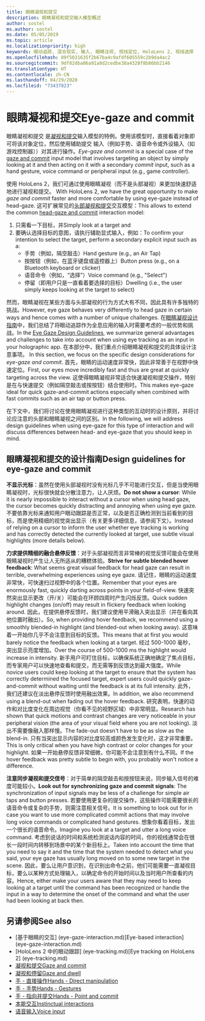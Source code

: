 ```yaml
---
title: 眼睛凝视和提交
description: 眼睛凝视和提交输入模型概述
author: sostel
ms.author: sostel
ms.date: 05/05/2019
ms.topic: article
ms.localizationpriority: high
keywords: 眼动追踪, 混合现实, 输入, 眼睛注视, 视线定位, HoloLens 2, 视线选择
ms.openlocfilehash: 89f5031635f2b67ba4c9afdf605559c2b9da4ac2
ms.sourcegitcommit: 9df82dba06a91a8d2cedbe38a4328f8b86bb2146
ms.translationtype: HT
ms.contentlocale: zh-CN
ms.lasthandoff: 04/29/2020
ms.locfileid: "73437823"
---
```

# <a name="eye-gaze-and-commit"></a><span data-ttu-id="a3048-104">眼睛凝视和提交</span><span class="sxs-lookup"><span data-stu-id="a3048-104">Eye-gaze and commit</span></span>
<span data-ttu-id="a3048-105">眼睛凝视和提交  是[凝视和提交](gaze-and-commit.md)输入模型的特例。使用该模型时，直接看着对象即可将该对象定位，然后使用辅助提交  输入（例如手势、语音命令或外设输入（如游戏控制器））对其进行操作。</span><span class="sxs-lookup"><span data-stu-id="a3048-105">_Eye-gaze and commit_ is a special case of the [gaze and commit](gaze-and-commit.md) input model that involves targeting an object by simply looking at it and then acting on it with a secondary _commit_ input, such as a hand gesture, voice command or peripheral input (e.g., game controller).</span></span> 

<span data-ttu-id="a3048-106">使用 HoloLens 2，我们可通过使用眼睛凝视（而不是头部凝视）来更加快速舒适地进行凝视和提交。 </span><span class="sxs-lookup"><span data-stu-id="a3048-106">With HoloLens 2, we have the great opportunity to make _gaze and commit_ faster and more comfortable by using eye-gaze instead of head-gaze.</span></span> <span data-ttu-id="a3048-107">这可扩展常见的[头部凝视和提交](gaze-and-commit.md)交互模型：</span><span class="sxs-lookup"><span data-stu-id="a3048-107">This allows to extend the common [head-gaze and commit](gaze-and-commit.md) interaction model:</span></span> 
1. <span data-ttu-id="a3048-108">只需看一下目标，并</span><span class="sxs-lookup"><span data-stu-id="a3048-108">Simply look at a target and</span></span> 
2. <span data-ttu-id="a3048-109">要确认选择目标的意图，请执行辅助显式输入，例如：</span><span class="sxs-lookup"><span data-stu-id="a3048-109">To confirm your intention to select the target, perform a secondary explicit input such as a:</span></span>  
   - <span data-ttu-id="a3048-110">手势（例如，隔空敲击）</span><span class="sxs-lookup"><span data-stu-id="a3048-110">Hand gesture (e.g., an Air Tap)</span></span>
   - <span data-ttu-id="a3048-111">按按钮（例如，在蓝牙键盘或遥控器上）</span><span class="sxs-lookup"><span data-stu-id="a3048-111">Button press (e.g., on a Bluetooth keyboard or clicker)</span></span>
   - <span data-ttu-id="a3048-112">语音命令（例如，“选择”）</span><span class="sxs-lookup"><span data-stu-id="a3048-112">Voice command (e.g., "Select")</span></span>
   - <span data-ttu-id="a3048-113">停留（即用户只是一直看着要选择的目标）</span><span class="sxs-lookup"><span data-stu-id="a3048-113">Dwelling (i.e., the user simply keeps looking at the target to select)</span></span>

<span data-ttu-id="a3048-114">然而，眼睛凝视在某些方面与头部凝视的行为方式大有不同，因此具有许多独特的挑战。</span><span class="sxs-lookup"><span data-stu-id="a3048-114">However, eye gaze behaves very differently to head gaze in certain ways and hence comes with a number of unique challenges.</span></span> <span data-ttu-id="a3048-115">在[眼睛凝视设计指南](eye-tracking.md)中，我们总结了将眼动追踪作为全息应用的输入时需要考虑的一般优势和挑战。</span><span class="sxs-lookup"><span data-stu-id="a3048-115">In the [Eye Gaze Design Guidelines](eye-tracking.md), we summarize general advantages and challenges to take into account when using eye tracking as an input in your holographic app.</span></span> <span data-ttu-id="a3048-116">在本部分中，我们重点介绍眼睛凝视和提交的具体设计注意事项。 </span><span class="sxs-lookup"><span data-stu-id="a3048-116">In this section, we focus on the specific design considerations for _eye-gaze and commit_.</span></span>
<span data-ttu-id="a3048-117">首先，眼睛的运动速度非常快，因此非常善于在视野中快速定位。</span><span class="sxs-lookup"><span data-stu-id="a3048-117">First, our eyes move incredibly fast and thus are great at quickly targeting across the view.</span></span> <span data-ttu-id="a3048-118">这使得眼睛凝视非常适合快速凝视和提交操作，特别是在与快速提交（例如隔空敲击或按按钮）结合使用时。</span><span class="sxs-lookup"><span data-stu-id="a3048-118">This makes eye-gaze ideal for quick gaze-and-commit actions especially when combined with fast commits such as an air tap or button press.</span></span>
   
<span data-ttu-id="a3048-119">在下文中，我们将讨论在使用眼睛凝视进行这种类型的互动时的设计原则，并将讨论应注意的头部和眼睛凝视之间的区别。</span><span class="sxs-lookup"><span data-stu-id="a3048-119">In the following, we will address design guidelines when using eye-gaze for this type of interaction and will discuss differences between head- and eye-gaze that you should keep in mind.</span></span>

## <a name="design-guidelines-for-eye-gaze-and-commit"></a><span data-ttu-id="a3048-120">眼睛凝视和提交的设计指南</span><span class="sxs-lookup"><span data-stu-id="a3048-120">Design guidelines for eye-gaze and commit</span></span>

<span data-ttu-id="a3048-121">**不显示光标**：虽然在使用头部凝视时没有光标几乎不可能进行交互，但是当使用眼睛凝视时，光标很快就会分散注意力，让人厌烦。</span><span class="sxs-lookup"><span data-stu-id="a3048-121">**Do not show a cursor**: While it is nearly impossible to interact without a cursor when using head gaze, the cursor becomes quickly distracting and annoying when using eye gaze.</span></span> <span data-ttu-id="a3048-122">不要依靠光标来通知用户眼动跟踪是否正常，以及是否正确检测到当前看到的目标，而是使用精细的视觉突出显示（有关更多详细信息，请参阅下文）。</span><span class="sxs-lookup"><span data-stu-id="a3048-122">Instead of relying on a cursor to inform the user whether eye tracking is working and has correctly detected the currently looked at target, use subtle visual highlights (more details below).</span></span>

<span data-ttu-id="a3048-123">**力求提供精细的融合悬停反馈**：对于头部凝视而言非常棒的视觉反馈可能会在使用眼睛凝视时产生让人无所适从的糟糕体验。</span><span class="sxs-lookup"><span data-stu-id="a3048-123">**Strive for subtle blended hover feedback**: What seems great visual feedback for head gaze can result in terrible, overwhelming experiences using eye gaze.</span></span> <span data-ttu-id="a3048-124">请记住，眼睛的运动速度非常快，可快速扫过视野中的各个位置。</span><span class="sxs-lookup"><span data-stu-id="a3048-124">Remember that your eyes are enormously fast, quickly darting across points in your field-of-view.</span></span> <span data-ttu-id="a3048-125">快速突然突出显示更改（开/关）可能会在环顾四周时产生闪烁反馈。</span><span class="sxs-lookup"><span data-stu-id="a3048-125">Quick sudden highlight changes (on/off) may result in flickery feedback when looking around.</span></span> <span data-ttu-id="a3048-126">因此，在提供悬停反馈时，我们建议使用平滑融入突出显示（并在看向其他位置时融出）。</span><span class="sxs-lookup"><span data-stu-id="a3048-126">So, when providing hover feedback, we recommend using a smoothly blended-in highlight (and blended-out when looking away).</span></span> <span data-ttu-id="a3048-127">这意味着一开始你几乎不会注意到目标的反馈。</span><span class="sxs-lookup"><span data-stu-id="a3048-127">This means that at first you would barely notice the feedback when looking at a target.</span></span> <span data-ttu-id="a3048-128">经过 500-1000 毫秒，突出显示亮度增加。</span><span class="sxs-lookup"><span data-stu-id="a3048-128">Over the course of 500-1000 ms the highlight would increase in intensity.</span></span> <span data-ttu-id="a3048-129">新手用户可盯住目标，以确保系统正确地确定了焦点目标，而专家用户可以快速地查看和提交，而无需等到反馈达到最大强度。</span><span class="sxs-lookup"><span data-stu-id="a3048-129">While novice users could keep looking at the target to ensure that the system has correctly determined the focused target, expert users could quickly gaze-and-commit without waiting until the feedback is at its full intensity.</span></span> <span data-ttu-id="a3048-130">此外，我们还建议在淡出悬停反馈时使用融出效果。</span><span class="sxs-lookup"><span data-stu-id="a3048-130">In addition, we also recommend using a blend-out when fading out the hover feedback.</span></span> <span data-ttu-id="a3048-131">研究表明，快速的动作和对比度变化在周边视觉（你看不见的视野区域）中非常明显。</span><span class="sxs-lookup"><span data-stu-id="a3048-131">Research has shown that quick motions and contrast changes are very noticeable in your peripheral vision (the area of your visual field where you are not looking).</span></span>
<span data-ttu-id="a3048-132">淡出不需要像融入那样慢。</span><span class="sxs-lookup"><span data-stu-id="a3048-132">The fade-out doesn't have to be as slow as the blend-in.</span></span> <span data-ttu-id="a3048-133">只有当突出显示内容的对比度较高或颜色发生变化时，这才非常重要。</span><span class="sxs-lookup"><span data-stu-id="a3048-133">This is only critical when you have high contrast or color changes for your highlight.</span></span> <span data-ttu-id="a3048-134">如果一开始悬停反馈非常细微，你可能不会注意到有什么不同。</span><span class="sxs-lookup"><span data-stu-id="a3048-134">If the hover feedback was pretty subtle to begin with, you probably won't notice a difference.</span></span>

<span data-ttu-id="a3048-135">**注意同步凝视和提交信号**：对于简单的隔空敲击和按按钮来说，同步输入信号的难度可能较小。</span><span class="sxs-lookup"><span data-stu-id="a3048-135">**Look out for synchronizing gaze and commit signals**: The synchronization of input signals may be less of a challenge for simple air taps and button presses.</span></span> <span data-ttu-id="a3048-136">若要使用更复杂的提交操作，这些操作可能需要很长的语音命令或复杂的手势，则需注意相关信号。</span><span class="sxs-lookup"><span data-stu-id="a3048-136">It is something to look out for in case you want to use more complicated commit actions that may involve long voice commands or complicated hand gestures.</span></span> <span data-ttu-id="a3048-137">想象你看着目标，发出一个很长的语音命令。</span><span class="sxs-lookup"><span data-stu-id="a3048-137">Imagine you look at a target and utter a long voice command.</span></span> <span data-ttu-id="a3048-138">考虑到说话的时间和系统检测说话内容的时间，你的视线通常会在很长一段时间内转移到场景中的某个新目标上。</span><span class="sxs-lookup"><span data-stu-id="a3048-138">Taken into account the time that you need to say it and the time that the system needed to detect what you said, your eye gaze has usually long moved on to some new target in the scene.</span></span> <span data-ttu-id="a3048-139">因此，要么让用户意识到，在识别出命令之前，他们可能需要一直凝视目标，要么以某种方式处理输入，以确定命令的开始时间以及当时用户所查看的内容。</span><span class="sxs-lookup"><span data-stu-id="a3048-139">Hence, either make your users aware that they may need to keep looking at a target until the command has been recognized or handle the input in a way to determine the onset of the command and what the user had been looking at back then.</span></span>

## <a name="see-also"></a><span data-ttu-id="a3048-140">另请参阅</span><span class="sxs-lookup"><span data-stu-id="a3048-140">See also</span></span>
* <span data-ttu-id="a3048-141">[基于眼睛的交互] (eye-gaze-interaction.md)</span><span class="sxs-lookup"><span data-stu-id="a3048-141">[Eye-based interaction] (eye-gaze-interaction.md)</span></span>
* <span data-ttu-id="a3048-142">[HoloLens 2 中的眼动跟踪] (eye-tracking.md)</span><span class="sxs-lookup"><span data-stu-id="a3048-142">[Eye tracking on HoloLens 2] (eye-tracking.md)</span></span>
* [<span data-ttu-id="a3048-143">凝视和提交</span><span class="sxs-lookup"><span data-stu-id="a3048-143">Gaze and commit</span></span>](gaze-and-commit.md)
* [<span data-ttu-id="a3048-144">凝视和停留</span><span class="sxs-lookup"><span data-stu-id="a3048-144">Gaze and dwell</span></span>](gaze-and-dwell.md)
* [<span data-ttu-id="a3048-145">手 - 直接操作</span><span class="sxs-lookup"><span data-stu-id="a3048-145">Hands - Direct manipulation</span></span>](direct-manipulation.md)
* [<span data-ttu-id="a3048-146">手 - 手势</span><span class="sxs-lookup"><span data-stu-id="a3048-146">Hands - Gestures</span></span>](gaze-and-commit.md#composite-gestures)
* [<span data-ttu-id="a3048-147">手 - 指向并提交</span><span class="sxs-lookup"><span data-stu-id="a3048-147">Hands - Point and commit</span></span>](point-and-commit.md)
* [<span data-ttu-id="a3048-148">本能交互</span><span class="sxs-lookup"><span data-stu-id="a3048-148">Instinctual interactions</span></span>](interaction-fundamentals.md)
* [<span data-ttu-id="a3048-149">语音输入</span><span class="sxs-lookup"><span data-stu-id="a3048-149">Voice input</span></span>](voice-input.md)
